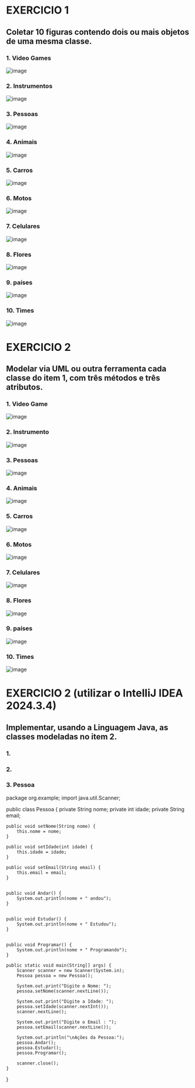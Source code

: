 # EXERCICIO 1
## Coletar 10 figuras contendo dois ou mais objetos de uma mesma classe. 
### 1. Video Games
![image](https://github.com/user-attachments/assets/f9e9caf0-62b1-4131-b6cf-39ddb8c5313e)

### 2. Instrumentos
![image](https://github.com/user-attachments/assets/78c34faa-545d-4b3b-b3ee-007b00ef2e02)


### 3. Pessoas
![image](https://github.com/user-attachments/assets/cab411fc-ac7d-4889-b63d-b48c2385f3df)

### 4. Animais
![image](https://github.com/user-attachments/assets/d7e8f539-d6f0-4900-aa91-d55b9180fb6a)

### 5. Carros
![image](https://github.com/user-attachments/assets/781b8e7b-e904-4552-9ab8-df2c5ba7940a)

### 6. Motos

![image](https://github.com/user-attachments/assets/92923174-cfee-4d0f-b12c-6ac4c45dca67)

### 7. Celulares
![image](https://github.com/user-attachments/assets/2b57e528-1d0c-4599-bd29-e34e5eec3141)

### 8. Flores

![image](https://github.com/user-attachments/assets/efff3310-2002-4b88-9278-89a71bbc3deb)

### 9. países

![image](https://github.com/user-attachments/assets/e0123e68-c0b6-4b95-9c40-c51bdf779b1b)

### 10. Times

![image](https://github.com/user-attachments/assets/4c911abd-f51f-4094-a413-a9fd04a0e231)


# EXERCICIO 2 

## Modelar via UML ou outra ferramenta cada classe do item 1, com três métodos e três atributos. 

### 1. Video Game
![image](https://github.com/user-attachments/assets/d762ed4a-d211-4c93-9fee-e161196cd3c6)

### 2. Instrumento
![image](https://github.com/user-attachments/assets/dcb4a02d-15b6-4b78-bde3-ef3de50b014a)

### 3. Pessoas
![image](https://github.com/user-attachments/assets/46d5f23a-053b-4407-aa6b-048c026a09bd)

### 4. Animais
![image](https://github.com/user-attachments/assets/a5058188-2aeb-4e85-83e1-5e789602b54c)

### 5. Carros
![image](https://github.com/user-attachments/assets/163ec9d1-6cf7-4d74-8950-9308c26ea0a6)

### 6. Motos
![image](https://github.com/user-attachments/assets/a8e22bdb-e21f-424c-b248-86b4c22bebc6)

### 7. Celulares
![image](https://github.com/user-attachments/assets/cd431243-0587-4c96-9935-3120ed83267d)

### 8. Flores
![image](https://github.com/user-attachments/assets/2f814d7d-d87f-4ff3-97d0-c78fc9ebccb1)


### 9. países
![image](https://github.com/user-attachments/assets/e845e970-2b0a-4a00-9223-6ed5723fa1ab)

### 10. Times
![image](https://github.com/user-attachments/assets/8b917d57-17ba-4f17-84fd-283dc2aa2865)

# EXERCICIO 2 (utilizar o IntelliJ IDEA 2024.3.4)
## Implementar, usando a Linguagem Java, as classes modeladas no item 2.
### 1.

### 2. 

### 3. Pessoa

package org.example;
import java.util.Scanner;

public class Pessoa {
    private String nome;
    private int idade;
    private String email;

    public void setNome(String nome) {
        this.nome = nome;
    }

    public void setIdade(int idade) {
        this.idade = idade;
    }

    public void setEmail(String email) {
        this.email = email;
    }


    public void Andar() {
        System.out.println(nome + " andou");
    }


    public void Estudar() {
        System.out.println(nome + " Estudou");
    }


    public void Programar() {
        System.out.println(nome + " Programando");
    }

    public static void main(String[] args) {
        Scanner scanner = new Scanner(System.in);
        Pessoa pessoa = new Pessoa();

        System.out.print("Digite o Nome: ");
        pessoa.setNome(scanner.nextLine());

        System.out.print("Digite a Idade: ");
        pessoa.setIdade(scanner.nextInt());
        scanner.nextLine();

        System.out.print("Digite o Email : ");
        pessoa.setEmail(scanner.nextLine());

        System.out.println("\nAções da Pessoa:");
        pessoa.Andar();
        pessoa.Estudar();
        pessoa.Programar();

        scanner.close();
    }
}















